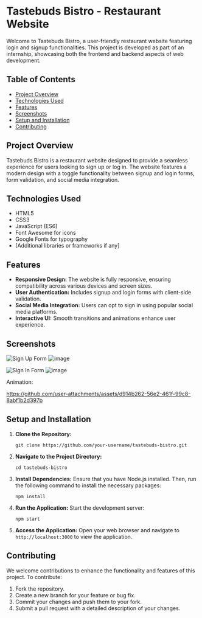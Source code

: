 # Tastebuds Bistro - Restaurant Website

Welcome to Tastebuds Bistro, a user-friendly restaurant website featuring login and signup functionalities. This project is developed as part of an internship, showcasing both the frontend and backend aspects of web development.

## Table of Contents

- [Project Overview](#project-overview)
- [Technologies Used](#technologies-used)
- [Features](#features)
- [Screenshots](#screenshots)
- [Setup and Installation](#setup-and-installation)
- [Contributing](#contributing)


## Project Overview

Tastebuds Bistro is a restaurant website designed to provide a seamless experience for users looking to sign up or log in. The website features a modern design with a toggle functionality between signup and login forms, form validation, and social media integration.

## Technologies Used

- HTML5
- CSS3
- JavaScript (ES6)
- Font Awesome for icons
- Google Fonts for typography
- [Additional libraries or frameworks if any]

## Features

- **Responsive Design:** The website is fully responsive, ensuring compatibility across various devices and screen sizes.
- **User Authentication:** Includes signup and login forms with client-side validation.
- **Social Media Integration:** Users can opt to sign in using popular social media platforms.
- **Interactive UI:** Smooth transitions and animations enhance user experience.

## Screenshots


![Sign Up Form](screenshots/signup-form.png)
![image](https://github.com/user-attachments/assets/208c80a9-88f3-4cad-90b1-23fcb09b17b8)


![Sign In Form](screenshots/signin-form.png)
![image](https://github.com/user-attachments/assets/a62d3449-78a7-4a8c-b421-1a41656173dc)


Animation:

https://github.com/user-attachments/assets/d914b262-56e2-461f-99c8-8abf1b2d397b


## Setup and Installation

1. **Clone the Repository:**
   ```
   git clone https://github.com/your-username/tastebuds-bistro.git
   ```

2. **Navigate to the Project Directory:**
   ```
   cd tastebuds-bistro
   ```

3. **Install Dependencies:**
   Ensure that you have Node.js installed. Then, run the following command to install the necessary packages:
   ```
   npm install
   ```

4. **Run the Application:**
   Start the development server:
   ```
   npm start
   ```

5. **Access the Application:**
   Open your web browser and navigate to `http://localhost:3000` to view the application.

## Contributing

We welcome contributions to enhance the functionality and features of this project. To contribute:

1. Fork the repository.
2. Create a new branch for your feature or bug fix.
3. Commit your changes and push them to your fork.
4. Submit a pull request with a detailed description of your changes.

